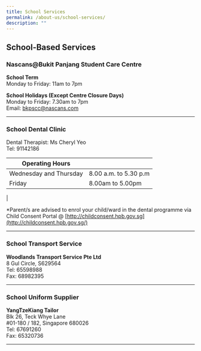 ```yaml
---
title: School Services
permalink: /about-us/school-services/
description: ""
---
```

School-Based Services
---------------------

  

### Nascans@Bukit Panjang Student Care Centre 


**School Term**<br>
Monday to Friday: 11am to 7pm


**School Holidays (Except Centre Closure Days)**<br>
Monday to Friday: 7.30am to 7pm<br>
Email:&nbsp;[bkpscc@nascans.com](mailto:bkpscc@nascans.com)

-------------------------------------------------
### School Dental Clinic

Dental Therapist: Ms Cheryl Yeo <br>
Tel: 91142186 <br>


|Operating Hours|     |
|-----| ------|
|Wednesday and Thursday| 8.00 a.m. to 5.30 p.m <br>
|Friday | 8.00am to 5.00pm <br>| 
|

  

\*Parent/s are advised to enrol your child/ward in the dental programme via Child Consent Portal @&nbsp;[http://childconsent.hpb.gov.sg](http://childconsent.hpb.gov.sg/)

  
------------------------------------------------

### School Transport Service


**Woodlands Transport Service Pte Ltd** <br>
8 Gul Circle, S629564 <br>
Tel: 65598988 <br>
Fax: 68982395<br>

------------------------------------------------------

### School Uniform Supplier

**YangTzeKiang Tailor** <br>
Blk 26, Teck Whye Lane <br>
#01-180 / 182, Singapore 680026 <br>
Tel: 67691260 <br>
Fax: 65320736 <br>

-----------------------